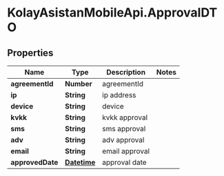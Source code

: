 # KolayAsistanMobileApi.ApprovalDTO

## Properties

Name | Type | Description | Notes
------------ | ------------- | ------------- | -------------
**agreementId** | **Number** | agreementId | 
**ip** | **String** | ip address | 
**device** | **String** | device | 
**kvkk** | **String** | kvkk approval | 
**sms** | **String** | sms approval | 
**adv** | **String** | adv approval | 
**email** | **String** | email approval | 
**approvedDate** | [**Datetime**](Datetime.md) | approval date | 


